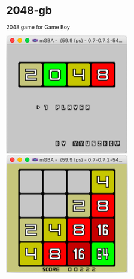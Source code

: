 # 2048-gb
2048 game for Game Boy

![alt text](https://raw.githubusercontent.com/mmuszkow/2048-gb/master/screenshot00.png) ![alt text](https://raw.githubusercontent.com/mmuszkow/2048-gb/master/screenshot01.png)

